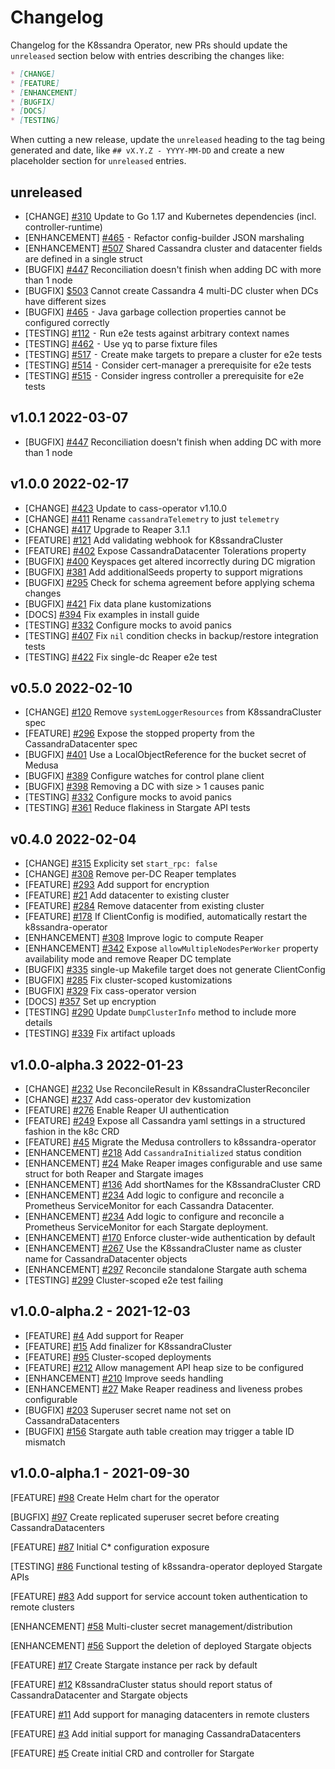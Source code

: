 # Changelog

Changelog for the K8ssandra Operator, new PRs should update the `unreleased` section below with entries describing the changes like:

```markdown
* [CHANGE]
* [FEATURE]
* [ENHANCEMENT]
* [BUGFIX]
* [DOCS]
* [TESTING]
```

When cutting a new release, update the `unreleased` heading to the tag being generated and date, like `## vX.Y.Z - YYYY-MM-DD` and create a new placeholder section for  `unreleased` entries.

## unreleased

* [CHANGE] [#310](https://github.com/k8ssandra/k8ssandra-operator/issues/310) Update to Go 1.17 and Kubernetes dependencies (incl. controller-runtime)
* [ENHANCEMENT] [#465](https://github.com/k8ssandra/k8ssandra-operator/issues/465) ⁃ Refactor config-builder JSON marshaling
* [ENHANCEMENT] [#507](https://github.com/k8ssandra/k8ssandra-operator/issues/507) Shared Cassandra cluster and datacenter fields are defined in a single struct
* [BUGFIX] [#447](https://github.com/k8ssandra/k8ssandra-operator/issues/447) Reconciliation doesn't finish when adding DC with more than 1 node
* [BUGFIX] [$503](https://github.com/k8ssandra/k8ssandra-operator/issues/503) Cannot 
  create Cassandra 4 multi-DC cluster when DCs have different sizes
* [BUGFIX] [#465](https://github.com/k8ssandra/k8ssandra-operator/issues/465) ⁃ Java garbage collection properties cannot be configured correctly
* [TESTING] [#112](https://github.com/k8ssandra/k8ssandra-operator/issues/112) ⁃ Run 
  e2e tests against arbitrary context names
* [TESTING] [#462](https://github.com/k8ssandra/k8ssandra-operator/issues/462) ⁃ Use yq to parse fixture files
* [TESTING] [#517](https://github.com/k8ssandra/k8ssandra-operator/issues/517) ⁃ Create make targets to prepare a cluster for e2e tests
* [TESTING] [#514](https://github.com/k8ssandra/k8ssandra-operator/issues/514) ⁃ Consider cert-manager a prerequisite for e2e tests
* [TESTING] [#515](https://github.com/k8ssandra/k8ssandra-operator/issues/515) ⁃ Consider ingress controller a prerequisite for e2e tests

## v1.0.1 2022-03-07

* [BUGFIX] [#447](https://github.com/k8ssandra/k8ssandra-operator/issues/447) Reconciliation doesn't finish when adding DC with more than 1 node

## v1.0.0  2022-02-17

* [CHANGE] [#423](https://github.com/k8ssandra/k8ssandra-operator/pull/423) Update to cass-operator v1.10.0
* [CHANGE] [#411](https://github.com/k8ssandra/k8ssandra-operator/issues/411) Rename `cassandraTelemetry` to just `telemetry`
* [CHANGE] [#417](https://github.com/k8ssandra/k8ssandra-operator/issues/417) Upgrade to Reaper 3.1.1
* [FEATURE] [#121](https://github.com/k8ssandra/k8ssandra-operator/issues/121) Add validating webhook for K8ssandraCluster
* [FEATURE] [#402](https://github.com/k8ssandra/k8ssandra-operator/issues/402) Expose CassandraDatacenter Tolerations property
* [BUGFIX] [#400](https://github.com/k8ssandra/k8ssandra-operator/issues/381) Keyspaces get altered incorrectly during DC migration
* [BUGFIX] [#381](https://github.com/k8ssandra/k8ssandra-operator/issues/381) Add additionalSeeds property to support migrations
* [BUGFIX] [#295](https://github.com/k8ssandra/k8ssandra-operator/issues/295) Check for schema agreement before applying schema changes
* [BUGFIX] [#421](https://github.com/k8ssandra/k8ssandra-operator/pull/421) Fix data plane kustomizations
* [DOCS] [#394](https://github.com/k8ssandra/k8ssandra-operator/issues/394) Fix examples in install guide
* [TESTING] [#332](https://github.com/k8ssandra/k8ssandra-operator/issues/332) Configure mocks to avoid panics
* [TESTING] [#407](https://github.com/k8ssandra/k8ssandra-operator/issues/407) Fix `nil` condition checks in backup/restore integration tests
* [TESTING] [#422](https://github.com/k8ssandra/k8ssandra-operator/pull/422) Fix single-dc Reaper e2e test

## v0.5.0 2022-02-10

* [CHANGE] [#120](https://github.com/k8ssandra/k8ssandra-operator/issues/120) Remove `systemLoggerResources` from K8ssandraCluster spec
* [FEATURE] [#296](https://github.com/k8ssandra/k8ssandra-operator/issues/296) Expose the stopped property from the
  CassandraDatacenter spec
* [BUGFIX] [#401](https://github.com/k8ssandra/k8ssandra-operator/issues/401) Use a LocalObjectReference for the bucket secret of Medusa 
* [BUGFIX] [#389](https://github.com/k8ssandra/k8ssandra-operator/issues/389) Configure watches for control plane client
* [BUGFIX] [#398](https://github.com/k8ssandra/k8ssandra-operator/issues/398) Removing a DC with size > 1 causes panic
* [TESTING] [#332](https://github.com/k8ssandra/k8ssandra-operator/issues/332) Configure mocks to avoid panics
* [TESTING] [#361](https://github.com/k8ssandra/k8ssandra-operator/issues/361) Reduce flakiness in Stargate API tests

## v0.4.0 2022-02-04

* [CHANGE] [#315](https://github.com/k8ssandra/k8ssandra-operator/issues/315) Explicity set `start_rpc: false`
* [CHANGE] [#308](https://github.com/k8ssandra/k8ssandra-operator/issues/308) Remove per-DC Reaper templates
* [FEATURE] [#293](https://github.com/k8ssandra/k8ssandra-operator/issues/293) Add support for encryption
* [FEATURE] [#21](https://github.com/k8ssandra/k8ssandra-operator/issues/21) Add datacenter to existing cluster
* [FEATURE] [#284](https://github.com/k8ssandra/k8ssandra-operator/issues/284) Remove datacenter from existing cluster
* [FEATURE] [#178](https://github.com/k8ssandra/k8ssandra-operator/issues/178) If ClientConfig is modified, automatically restart the k8ssandra-operator
* [ENHANCEMENT] [#308](https://github.com/k8ssandra/k8ssandra-operator/issues/308) Improve logic to compute Reaper
* [ENHANCEMENT] [#342](https://github.com/k8ssandra/k8ssandra-operator/issues/342) Expose `allowMultipleNodesPerWorker` property
 availability mode and remove Reaper DC template
* [BUGFIX] [#335](https://github.com/k8ssandra/k8ssandra-operator/issues/335) single-up Makefile target does not generate ClientConfig 
* [BUGFIX] [#285](https://github.com/k8ssandra/k8ssandra-operator/issues/285) Fix cluster-scoped kustomizations 
* [BUGFIX] [#329](https://github.com/k8ssandra/k8ssandra-operator/issues/329) Fix cass-operator version
* [DOCS] [#357](https://github.com/k8ssandra/k8ssandra-operator/issues/357) Set up encryption
* [TESTING] [#290](https://github.com/k8ssandra/k8ssandra-operator/issues/290) Update `DumpClusterInfo` method to include more details
* [TESTING] [#339](https://github.com/k8ssandra/k8ssandra-operator/issues/339) Fix artifact uploads

## v1.0.0-alpha.3 2022-01-23

* [CHANGE] [#232](https://github.com/k8ssandra/k8ssandra-operator/issues/232) Use ReconcileResult in K8ssandraClusterReconciler
* [CHANGE] [#237](https://github.com/k8ssandra/k8ssandra-operator/issues/237) Add cass-operator dev kustomization
* [FEATURE] [#276](https://github.com/k8ssandra/k8ssandra-operator/issues/276) Enable Reaper UI authentication
* [FEATURE] [#249](https://github.com/k8ssandra/k8ssandra-operator/issues/249) Expose all Cassandra yaml settings in a structured fashion in the k8c CRD
* [FEATURE] [#45](https://github.com/k8ssandra/k8ssandra-operator/issues/45) Migrate the Medusa controllers to k8ssandra-operator
* [ENHANCEMENT] [#218](https://github.com/k8ssandra/k8ssandra-operator/issues/218) Add `CassandraInitialized` status condition
* [ENHANCEMENT] [#24](https://github.com/k8ssandra/k8ssandra-operator/issues/24) Make Reaper images configurable and
  use same struct for both Reaper and Stargate images
* [ENHANCEMENT] [#136](https://github.com/k8ssandra/k8ssandra-operator/issues/136) Add shortNames for the K8ssandraCluster CRD
* [ENHANCEMENT] [#234](https://github.com/k8ssandra/k8ssandra-operator/issues/234) Add logic to configure and reconcile a Prometheus ServiceMonitor for each Cassandra Datacenter.
* [ENHANCEMENT] [#234](https://github.com/k8ssandra/k8ssandra-operator/issues/234) Add logic to configure and reconcile a Prometheus ServiceMonitor for each Stargate deployment.
* [ENHANCEMENT] [#170](https://github.com/k8ssandra/k8ssandra-operator/issues/170) Enforce cluster-wide authentication by default 
* [ENHANCEMENT] [#267](https://github.com/k8ssandra/k8ssandra-operator/issues/267) Use the K8ssandraCluster name as cluster name for CassandraDatacenter objects
* [ENHANCEMENT] [#297](https://github.com/k8ssandra/k8ssandra-operator/issues/297) Reconcile standalone Stargate auth schema
* [TESTING] [#299](https://github.com/k8ssandra/k8ssandra-operator/issues/299) Cluster-scoped e2e test failing

## v1.0.0-alpha.2 - 2021-12-03

* [FEATURE] [#4](https://github.com/k8ssandra/k8ssandra-operator/issues/4) Add support for Reaper
* [FEATURE] [#15](https://github.com/k8ssandra/k8ssandra-operator/pull/15) Add finalizer for K8ssandraCluster
* [FEATURE] [#95](https://github.com/k8ssandra/k8ssandra-operator/issues/95) Cluster-scoped deployments
* [FEATURE] [#212](https://github.com/k8ssandra/k8ssandra-operator/issues/212) Allow management API heap size to be configured
* [ENHANCEMENT] [#210](https://github.com/k8ssandra/k8ssandra-operator/issues/210) Improve seeds handling
* [ENHANCEMENT] [#27](https://github.com/k8ssandra/k8ssandra-operator/issues/27) Make Reaper readiness and liveness 
  probes configurable
* [BUGFIX] [#203](https://github.com/k8ssandra/k8ssandra-operator/issues/203) Superuser secret name not set on CassandraDatacenters
* [BUGFIX] [#156](https://github.com/k8ssandra/k8ssandra-operator/issues/156) Stargate auth table creation may trigger a table ID mismatch

## v1.0.0-alpha.1 - 2021-09-30

[FEATURE] [#98](https://github.com/k8ssandra/k8ssandra-operator/issues/98) Create Helm chart for the operator

[BUGFIX] [#97](https://github.com/k8ssandra/k8ssandra-operator/issues/97) Create replicated superuser secret before creating CassandraDatacenters

[FEATURE] [#87](https://github.com/k8ssandra/k8ssandra-operator/issues/87) Initial C* configuration exposure

[TESTING] [#86](https://github.com/k8ssandra/k8ssandra-operator/issues/86) Functional testing of k8ssandra-operator deployed Stargate APIs

[FEATURE] [#83](https://github.com/k8ssandra/k8ssandra-operator/issues/83) Add support for service account token authentication to remote clusters

[ENHANCEMENT] [#58](https://github.com/k8ssandra/k8ssandra-operator/issues/58) Multi-cluster secret management/distribution

[ENHANCEMENT] [#56](https://github.com/k8ssandra/k8ssandra-operator/issues/56) Support the deletion of deployed Stargate objects

[FEATURE] [#17](https://github.com/k8ssandra/k8ssandra-operator/issues/17) Create Stargate instance per rack by default

[FEATURE] [#12](https://github.com/k8ssandra/k8ssandra-operator/issues/12) K8ssandraCluster status should report status of CassandraDatacenter and Stargate objects

[FEATURE] [#11](https://github.com/k8ssandra/k8ssandra-operator/issues/11) Add support for managing datacenters in remote clusters

[FEATURE] [#3](https://github.com/k8ssandra/k8ssandra-operator/issues/3) Add initial support for managing CassandraDatacenters

[FEATURE] [#5](https://github.com/k8ssandra/k8ssandra-operator/issues/5) Create initial CRD and controller for Stargate
